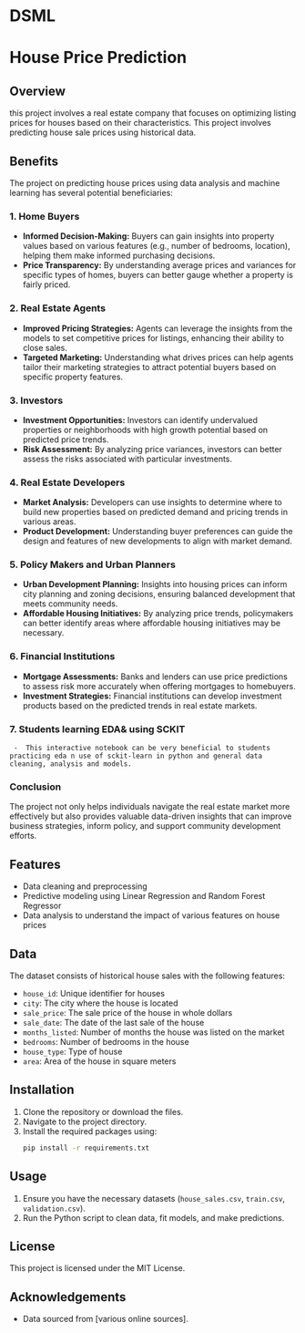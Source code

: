 # DSML

# House Price Prediction

## Overview
this project involves a real estate company that focuses on optimizing listing prices for houses based on their characteristics. This project involves predicting house sale prices using historical data.

## Benefits
The project on predicting house prices using data analysis and machine learning has several potential beneficiaries:

### 1. **Home Buyers**
   - **Informed Decision-Making:** Buyers can gain insights into property values based on various features (e.g., number of bedrooms, location), helping them make informed purchasing decisions.
   - **Price Transparency:** By understanding average prices and variances for specific types of homes, buyers can better gauge whether a property is fairly priced.

### 2. **Real Estate Agents**
   - **Improved Pricing Strategies:** Agents can leverage the insights from the models to set competitive prices for listings, enhancing their ability to close sales.
   - **Targeted Marketing:** Understanding what drives prices can help agents tailor their marketing strategies to attract potential buyers based on specific property features.

### 3. **Investors**
   - **Investment Opportunities:** Investors can identify undervalued properties or neighborhoods with high growth potential based on predicted price trends.
   - **Risk Assessment:** By analyzing price variances, investors can better assess the risks associated with particular investments.

### 4. **Real Estate Developers**
   - **Market Analysis:** Developers can use insights to determine where to build new properties based on predicted demand and pricing trends in various areas.
   - **Product Development:** Understanding buyer preferences can guide the design and features of new developments to align with market demand.

### 5. **Policy Makers and Urban Planners**
   - **Urban Development Planning:** Insights into housing prices can inform city planning and zoning decisions, ensuring balanced development that meets community needs.
   - **Affordable Housing Initiatives:** By analyzing price trends, policymakers can better identify areas where affordable housing initiatives may be necessary.

### 6. **Financial Institutions**
   - **Mortgage Assessments:** Banks and lenders can use price predictions to assess risk more accurately when offering mortgages to homebuyers.
   - **Investment Strategies:** Financial institutions can develop investment products based on the predicted trends in real estate markets.
     
### 7. **Students learning EDA& using SCKIT**
     -  This interactive notebook can be very beneficial to students practicing eda n use of sckit-learn in python and general data cleaning, analysis and models.

### Conclusion
The project not only helps individuals navigate the real estate market more effectively but also provides valuable data-driven insights that can improve business strategies, inform policy, and support community development efforts.

## Features
- Data cleaning and preprocessing
- Predictive modeling using Linear Regression and Random Forest Regressor
- Data analysis to understand the impact of various features on house prices

## Data
The dataset consists of historical house sales with the following features:
- `house_id`: Unique identifier for houses
- `city`: The city where the house is located
- `sale_price`: The sale price of the house in whole dollars
- `sale_date`: The date of the last sale of the house
- `months_listed`: Number of months the house was listed on the market
- `bedrooms`: Number of bedrooms in the house
- `house_type`: Type of house 
- `area`: Area of the house in square meters

## Installation
1. Clone the repository or download the files.
2. Navigate to the project directory.
3. Install the required packages using:
   ```bash
   pip install -r requirements.txt
   ```

## Usage
1. Ensure you have the necessary datasets (`house_sales.csv`, `train.csv`, `validation.csv`).
2. Run the Python script to clean data, fit models, and make predictions.

## License
This project is licensed under the MIT License.

## Acknowledgements
- Data sourced from [various online sources].
